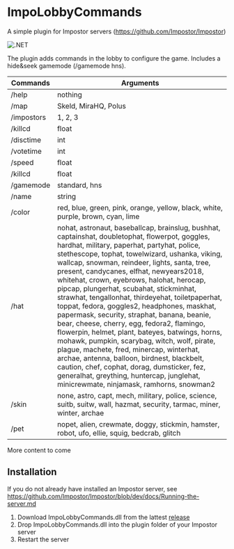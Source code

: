 # ImpoLobbyCommands
A simple plugin for Impostor servers (https://github.com/Impostor/Impostor)

![.NET](https://github.com/maudinot/ImpoLobbyCommands/workflows/.NET/badge.svg)

The plugin adds commands in the lobby to configure the game. Includes a hide&seek gamemode (/gamemode hns).

Commands | Arguments
------------ | -------------
/help | nothing
/map | Skeld, MiraHQ, Polus
/impostors | 1, 2, 3
/killcd | float
/disctime | int
/votetime | int
/speed | float
/killcd | float
/gamemode | standard, hns
/name | string
/color | red, blue, green, pink, orange, yellow, black, white, purple, brown, cyan, lime
/hat | nohat, astronaut, baseballcap, brainslug, bushhat, captainshat, doubletophat, flowerpot, goggles, hardhat, military, paperhat, partyhat, police, stethescope, tophat, towelwizard, ushanka, viking, wallcap, snowman, reindeer, lights, santa, tree, present, candycanes, elfhat, newyears2018, whitehat, crown, eyebrows, halohat, herocap, pipcap, plungerhat, scubahat, stickminhat, strawhat, tengallonhat, thirdeyehat, toiletpaperhat, toppat, fedora, goggles2, headphones, maskhat, papermask, security, straphat, banana, beanie, bear, cheese, cherry, egg, fedora2, flamingo, flowerpin, helmet, plant, bateyes, batwings, horns, mohawk, pumpkin, scarybag, witch, wolf, pirate, plague, machete, fred, minercap, winterhat, archae, antenna, balloon, birdnest, blackbelt, caution, chef, cophat, dorag, dumsticker, fez, generalhat, greything, huntercap, junglehat, minicrewmate, ninjamask, ramhorns, snowman2
/skin | none, astro, capt, mech, military, police, science, suitb, suitw, wall, hazmat, security, tarmac, miner, winter, archae
/pet | nopet, alien, crewmate, doggy, stickmin, hamster, robot, ufo, ellie, squig, bedcrab, glitch

More content to come

## Installation

If you do not already have installed an Impostor server, see https://github.com/Impostor/Impostor/blob/dev/docs/Running-the-server.md

1. Download ImpoLobbyCommands.dll from the lattest [release](https://github.com/maudinot/ImpoLobbyCommands/releases)
2. Drop ImpoLobbyCommands.dll into the plugin folder of your Impostor server
3. Restart the server
